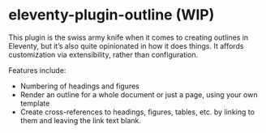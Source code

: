 # eleventy-plugin-outline (WIP)

This plugin is the swiss army knife when it comes to creating outlines in Eleventy,
but it’s also quite opinionated in how it does things.
It affords customization via extensibility, rather than configuration.

Features include:
- Numbering of headings and figures
- Render an outline for a whole document or just a page, using your own template
- Create cross-references to headings, figures, tables, etc. by linking to them and leaving the link text blank.



